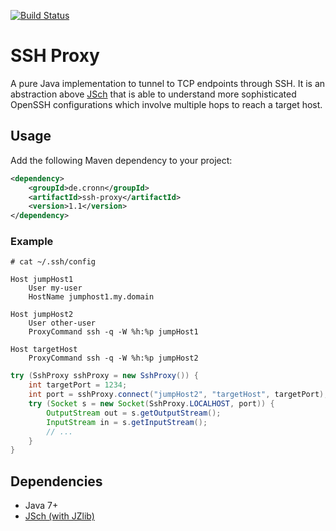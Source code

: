 [![Build Status](https://travis-ci.org/cronn-de/ssh-proxy.png?branch=master)](https://travis-ci.org/cronn-de/ssh-proxy)

# SSH Proxy #

A pure Java implementation to tunnel to TCP endpoints through SSH. It is an
abstraction above [JSch][jsch] that is able to understand more sophisticated
OpenSSH configurations which involve multiple hops to reach a target host.

## Usage ##
Add the following Maven dependency to your project:

```xml
<dependency>
    <groupId>de.cronn</groupId>
    <artifactId>ssh-proxy</artifactId>
    <version>1.1</version>
</dependency>
```

### Example ###

```
# cat ~/.ssh/config

Host jumpHost1
    User my-user
    HostName jumphost1.my.domain

Host jumpHost2
    User other-user
    ProxyCommand ssh -q -W %h:%p jumpHost1

Host targetHost
    ProxyCommand ssh -q -W %h:%p jumpHost2
```

```java
try (SshProxy sshProxy = new SshProxy()) {
    int targetPort = 1234;
    int port = sshProxy.connect("jumpHost2", "targetHost", targetPort);
    try (Socket s = new Socket(SshProxy.LOCALHOST, port)) {
        OutputStream out = s.getOutputStream();
        InputStream in = s.getInputStream();
        // ...
    }
}
```

## Dependencies ##

- Java 7+
- [JSch (with JZlib)][jsch]

[jsch]: http://www.jcraft.com/jsch/
